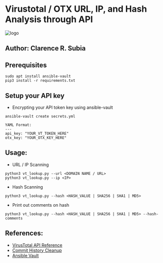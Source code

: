 # Virustotal / OTX URL, IP, and Hash Analysis through API
![logo](https://github.com/meliodaaf/virus_total_url_checker/blob/main/docs/logo.png)
## Author: Clarence R. Subia

## Prerequisites
```
sudo apt install ansible-vault
pip3 install -r requirements.txt
```

## Setup your API key

- Encrypting your API token key using ansible-vault
```
ansible-vault create secrets.yml

YAML Format:
---
api_key: "YOUR_VT_TOKEN_HERE"
otx_key: "YOUR_OTX_KEY_HERE"
```

## Usage:
- URL / IP Scanning
```
python3 vt_lookup.py --url <DOMAIN NAME / URL>
python3 vt_lookup.py --ip <IP>
```

- Hash Scanning
```
python3 vt_lookup.py --hash <HASH_VALUE | SHA256 | SHA1 | MD5>
```

- Print out comments on hash
```
python3 vt_lookup.py --hash <HASH_VALUE | SHA256 | SHA1 | MD5> --hash-comments
```


## References:

* [VirusTotal API Reference](https://developers.virustotal.com/reference/overview)
* [Commit History Cleanup](https://stackoverflow.com/questions/13716658/how-to-delete-all-commit-history-in-github)
* [Ansible Vault](https://pypi.org/project/ansible-vault/)